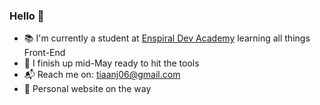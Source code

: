 ### Hello 👋

* 📚 I'm currently a student at [Enspiral Dev Academy](https://devacademy.co.nz/?gclid=Cj0KCQjwgYSTBhDKARIsAB8Kuktbb0DWX4Q7kk5pH-HMplNUiMBA60xYTWzpVqCMnxMTEKjYY5zl0_waAg0aEALw_wcB) learning all things Front-End
* 📅 I finish up mid-May ready to hit the tools
* 📬 Reach me on: tiaanj06@gmail.com
* 🚧 Personal website on the way
